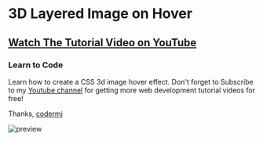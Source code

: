 # 3D Layered Image on Hover
## [Watch The Tutorial Video on YouTube](https://youtu.be/98Yf1rhYfbU)
### Learn to Code

Learn how to create a CSS 3d image hover effect. Don't forget to Subscribe to my [Youtube channel](https://www.youtube.com/c/codermj) for getting more web development tutorial videos for free!

Thanks,
[codermj](https://twitter.com/mjshofy)

![preview](https://user-images.githubusercontent.com/76812554/111791766-baf24b80-88ed-11eb-852e-059b7da87352.jpg)

